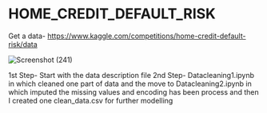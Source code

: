 # HOME_CREDIT_DEFAULT_RISK

Get a data- https://www.kaggle.com/competitions/home-credit-default-risk/data

![Screenshot (241)](https://github.com/sharanyamanohar/Finance_NLP_DL/assets/101973395/0d380838-fcd7-4cf7-bea9-639d013ffa26)

1st Step- Start with the data description file
2nd Step- Datacleaning1.ipynb  in which cleaned one part of data and the move to Datacleaning2.ipynb in which imputed the missing values and encoding has been process and then 
          I created one clean_data.csv for further modelling 
